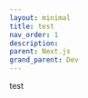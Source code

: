 ```yaml
---
layout: minimal
title: test
nav_order: 1
description: 
parent: Next.js
grand_parent: Dev
---
```

test